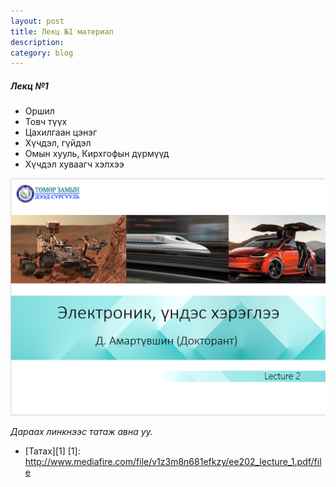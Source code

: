 ```yaml
---
layout: post
title: Лекц №1 материал
description:
category: blog
---
```


##### *Лeкц №1*

<ul>
    <li>Оршил</li>
    <li>Товч түүх</li>
    <li>Цахилгаан цэнэг</li>
    <li>Хүчдэл, гүйдэл</li>
    <li>Омын хууль, Кирхгофын дүрмүүд</li>
    <li>Хүчдэл хуваагч хэлхээ</li>
</ul>

![lecture_ee202_1](/images/lab1/lecture_ee202_1.PNG)

 *Дараах линкнээс татаж авна уу.*

* [Татах][1]
[1]: http://www.mediafire.com/file/v1z3m8n681efkzy/ee202_lecture_1.pdf/file
